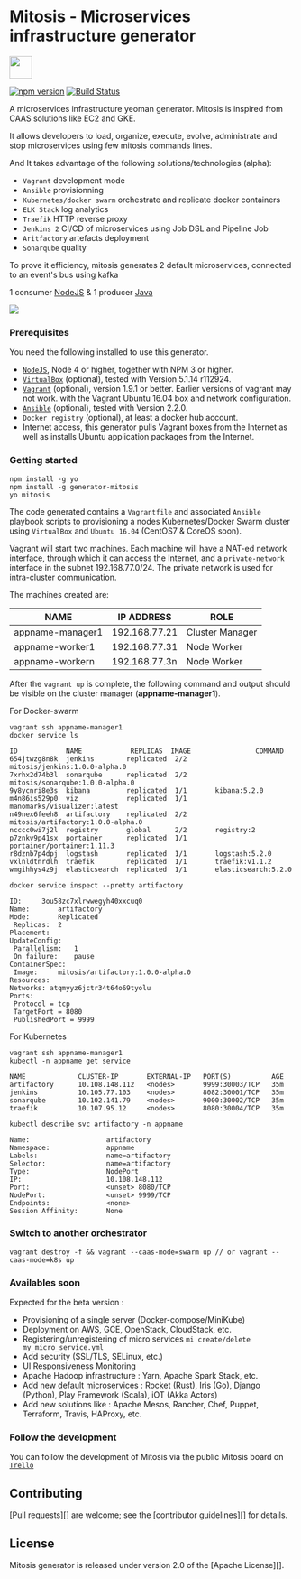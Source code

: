 # Mitosis - Microservices infrastructure generator
<img src="http://chabanerefes.info/prez_1/images/logo.svg" height="40" />

[![npm version](https://badge.fury.io/js/generator-mitosis.svg)](https://badge.fury.io/js/generator-mitosis)
[![Build Status](https://travis-ci.org/NirbyApp/generator-mitosis.svg?branch=master)](https://travis-ci.org/NirbyApp/generator-mitosis)

A microservices infrastructure yeoman generator. Mitosis is inspired from CAAS solutions like EC2 and GKE.

It allows developers to load, organize, execute, evolve, administrate and stop microservices using few mitosis commands lines.

And It takes advantage of the following solutions/technologies (alpha):

- `Vagrant` development mode 
- `Ansible` provisionning
- `Kubernetes/docker swarm` orchestrate and replicate docker containers
- `ELK Stack` log analytics
- `Traefik` HTTP reverse proxy
- `Jenkins 2` CI/CD of microservices using Job DSL and Pipeline Job
- `Aritfactory` artefacts deployment
- `Sonarqube` quality

To prove it efficiency, mitosis generates 2 default microservices, connected to an event's bus using kafka

1 consumer [NodeJS](https://github.com/NirbyApp/mitosis-microservice-nodejs-angular) & 1 producer [Java](https://github.com/NirbyApp/mitosis-microservice-spring-reactor)

<img src="http://chabanerefes.info/prez_1/images/swarm_diagramme.png"/>

### Prerequisites
You need the following installed to use this generator.
- [`NodeJS`](https://nodejs.org/en/download/), Node 4 or higher, together with NPM 3 or higher.
- [`VirtualBox`](https://www.virtualbox.org/wiki/Downloads) (optional), tested with Version 5.1.14 r112924.
- [`Vagrant`](https://www.vagrantup.com/docs/installation/) (optional), version 1.9.1 or better. Earlier versions of vagrant may not work.
with the Vagrant Ubuntu 16.04 box and network configuration.
- [`Ansible`](http://docs.ansible.com/ansible/intro_installation.html) (optional), tested with Version 2.2.0. 
- `Docker registry` (optional), at least a docker hub account.
- Internet access, this generator pulls Vagrant boxes from the Internet as well
as installs Ubuntu application packages from the Internet.

### Getting started

```
npm install -g yo
npm install -g generator-mitosis
yo mitosis
```

The code generated contains a `Vagrantfile` and associated `Ansible` playbook scripts
to provisioning a nodes Kubernetes/Docker Swarm cluster using `VirtualBox` and `Ubuntu
16.04` (CentOS7 & CoreOS soon).

Vagrant will start two machines. Each machine will have a NAT-ed network
interface, through which it can access the Internet, and a `private-network`
interface in the subnet 192.168.77.0/24. The private network is used for
intra-cluster communication.

The machines created are:

| NAME | IP ADDRESS | ROLE |
| --- | --- | --- |
| appname-manager1 | 192.168.77.21 | Cluster Manager |
| appname-worker1 | 192.168.77.31 | Node Worker |
| appname-workern | 192.168.77.3n | Node Worker |

After the `vagrant up` is complete, the following command and output should be
visible on the cluster manager (**appname-manager1**).

For Docker-swarm
```
vagrant ssh appname-manager1
docker service ls 
```
```
ID            NAME            REPLICAS  IMAGE                COMMAND
654jtwzg8n8k  jenkins        replicated  2/2       mitosis/jenkins:1.0.0-alpha.0
7xrhx2d74b3l  sonarqube      replicated  2/2       mitosis/sonarqube:1.0.0-alpha.0
9y8ycnri8e3s  kibana         replicated  1/1       kibana:5.2.0
m4n86is529p0  viz            replicated  1/1       manomarks/visualizer:latest
n49nex6feeh8  artifactory    replicated  2/2       mitosis/artifactory:1.0.0-alpha.0
ncccc0wi7j2l  registry       global      2/2       registry:2
p7znkv9p41sx  portainer      replicated  1/1       portainer/portainer:1.11.3
r8dznb7p4dpj  logstash       replicated  1/1       logstash:5.2.0
vxlnldtnrdlh  traefik        replicated  1/1       traefik:v1.1.2
wmgihhys4z9j  elasticsearch  replicated  1/1       elasticsearch:5.2.0
```
```
docker service inspect --pretty artifactory 
```
```
ID:		3ou58zc7xlrwwegyh40xxcuq0
Name:		artifactory
Mode:		Replicated
 Replicas:	2
Placement:
UpdateConfig:
 Parallelism:	1
 On failure:	pause
ContainerSpec:
 Image:		mitosis/artifactory:1.0.0-alpha.0
Resources:
Networks: atqmyyz6jctr34t64o69tyolu
Ports:
 Protocol = tcp
 TargetPort = 8080
 PublishedPort = 9999
```

For Kubernetes
```
vagrant ssh appname-manager1
kubectl -n appname get service 
```
```
NAME             CLUSTER-IP       EXTERNAL-IP   PORT(S)          AGE
artifactory      10.108.148.112   <nodes>       9999:30003/TCP   35m
jenkins          10.105.77.103    <nodes>       8082:30001/TCP   35m
sonarqube        10.102.141.79    <nodes>       9000:30002/TCP   35m
traefik          10.107.95.12     <nodes>       8080:30004/TCP   35m
```
```
kubectl describe svc artifactory -n appname 
```
```
Name:                   artifactory
Namespace:              appname
Labels:                 name=artifactory
Selector:               name=artifactory
Type:                   NodePort
IP:                     10.108.148.112
Port:                   <unset> 8080/TCP
NodePort:               <unset> 9999/TCP
Endpoints:              <none>
Session Affinity:       None
```

### Switch to another orchestrator
```
vagrant destroy -f && vagrant --caas-mode=swarm up // or vagrant --caas-mode=k8s up
```
### Availables soon

Expected for the beta version :
 - Provisioning of a single server (Docker-compose/MiniKube)
 - Deployment on AWS, GCE, OpenStack, CloudStack, etc.
 - Registering/unregistering of micro services `mi create/delete my_micro_service.yml`
 - Add security (SSL/TLS, SELinux, etc.)
 - UI Responsiveness Monitoring
 - Apache Hadoop infrastructure : Yarn, Apache Spark Stack, etc.
 - Add new default microservices : Rocket (Rust), Iris (Go), Django (Python), Play Framework (Scala), iOT (Akka Actors)
 - Add new solutions like : Apache Mesos, Rancher, Chef, Puppet, Terraform, Travis, HAProxy, etc.

### Follow the development
You can follow the development of Mitosis via the public Mitosis board on [`Trello`](https://trello.com/b/TCgfbNXK/mitosis)

## Contributing
[Pull requests][] are welcome; see the [contributor guidelines][] for details.

## License
Mitosis generator is released under version 2.0 of the [Apache License][].
